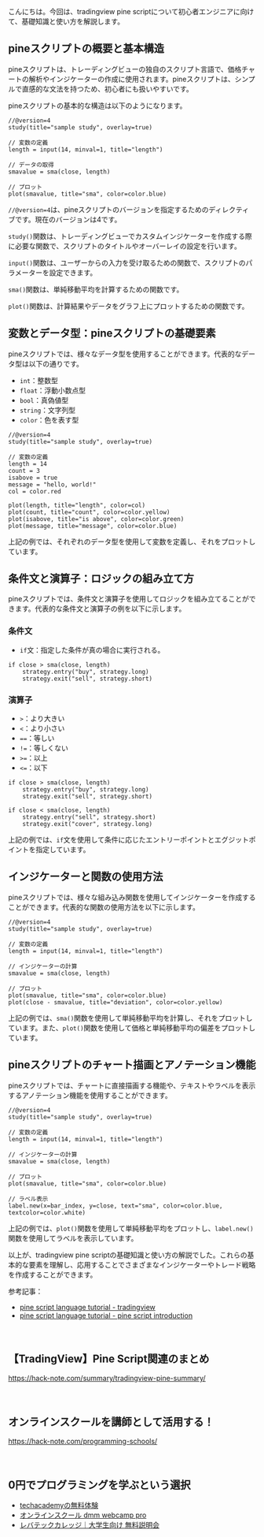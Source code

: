 <!--
title: 【tradingview】pineスクリプトの基礎知識と使い方解説
tags: tradingview,pine
id: 
private: false
-->

こんにちは。今回は、tradingview pine scriptについて初心者エンジニアに向けて、基礎知識と使い方を解説します。

## pineスクリプトの概要と基本構造

pineスクリプトは、トレーディングビューの独自のスクリプト言語で、価格チャートの解析やインジケーターの作成に使用されます。pineスクリプトは、シンプルで直感的な文法を持つため、初心者にも扱いやすいです。

pineスクリプトの基本的な構造は以下のようになります。

```pinescript
//@version=4
study(title="sample study", overlay=true)

// 変数の定義
length = input(14, minval=1, title="length")

// データの取得
smavalue = sma(close, length)

// プロット
plot(smavalue, title="sma", color=color.blue)
```

`//@version=4`は、pineスクリプトのバージョンを指定するためのディレクティブです。現在のバージョンは4です。

`study()`関数は、トレーディングビューでカスタムインジケーターを作成する際に必要な関数で、スクリプトのタイトルやオーバーレイの設定を行います。

`input()`関数は、ユーザーからの入力を受け取るための関数で、スクリプトのパラメーターを設定できます。

`sma()`関数は、単純移動平均を計算するための関数です。

`plot()`関数は、計算結果やデータをグラフ上にプロットするための関数です。

## 変数とデータ型：pineスクリプトの基礎要素

pineスクリプトでは、様々なデータ型を使用することができます。代表的なデータ型は以下の通りです。

- `int`：整数型
- `float`：浮動小数点型
- `bool`：真偽値型
- `string`：文字列型
- `color`：色を表す型

```pinescript
//@version=4
study(title="sample study", overlay=true)

// 変数の定義
length = 14
count = 3
isabove = true
message = "hello, world!"
col = color.red

plot(length, title="length", color=col)
plot(count, title="count", color=color.yellow)
plot(isabove, title="is above", color=color.green)
plot(message, title="message", color=color.blue)
```

上記の例では、それぞれのデータ型を使用して変数を定義し、それをプロットしています。

## 条件文と演算子：ロジックの組み立て方

pineスクリプトでは、条件文と演算子を使用してロジックを組み立てることができます。代表的な条件文と演算子の例を以下に示します。

### 条件文

- `if`文：指定した条件が真の場合に実行される。

```pinescript
if close > sma(close, length)
    strategy.entry("buy", strategy.long)
    strategy.exit("sell", strategy.short)
```

### 演算子

- `>`：より大きい
- `<`：より小さい
- `==`：等しい
- `!=`：等しくない
- `>=`：以上
- `<=`：以下

```pinescript
if close > sma(close, length)
    strategy.entry("buy", strategy.long)
    strategy.exit("sell", strategy.short)

if close < sma(close, length)
    strategy.entry("sell", strategy.short)
    strategy.exit("cover", strategy.long)
```

上記の例では、`if`文を使用して条件に応じたエントリーポイントとエグジットポイントを指定しています。

## インジケーターと関数の使用方法

pineスクリプトでは、様々な組み込み関数を使用してインジケーターを作成することができます。代表的な関数の使用方法を以下に示します。

```pinescript
//@version=4
study(title="sample study", overlay=true)

// 変数の定義
length = input(14, minval=1, title="length")

// インジケーターの計算
smavalue = sma(close, length)

// プロット
plot(smavalue, title="sma", color=color.blue)
plot(close - smavalue, title="deviation", color=color.yellow)
```

上記の例では、`sma()`関数を使用して単純移動平均を計算し、それをプロットしています。また、`plot()`関数を使用して価格と単純移動平均の偏差をプロットしています。

## pineスクリプトのチャート描画とアノテーション機能

pineスクリプトでは、チャートに直接描画する機能や、テキストやラベルを表示するアノテーション機能を使用することができます。

```pinescript
//@version=4
study(title="sample study", overlay=true)

// 変数の定義
length = input(14, minval=1, title="length")

// インジケーターの計算
smavalue = sma(close, length)

// プロット
plot(smavalue, title="sma", color=color.blue)

// ラベル表示
label.new(x=bar_index, y=close, text="sma", color=color.blue, textcolor=color.white)
```

上記の例では、`plot()`関数を使用して単純移動平均をプロットし、`label.new()`関数を使用してラベルを表示しています。

以上が、tradingview pine scriptの基礎知識と使い方の解説でした。これらの基本的な要素を理解し、応用することでさまざまなインジケーターやトレード戦略を作成することができます。

参考記事：
- [pine script language tutorial - tradingview](https://www.tradingview.com/pine-script-docs/en/v4/introduction/pine_script_language_reference.html)
- [pine script language tutorial - pine script introduction](https://www.tradingview.com/pine-script-docs/en/v4/essential/pine_script_language_reference.html)

　

## 【TradingView】Pine Script関連のまとめ
https://hack-note.com/summary/tradingview-pine-summary/

　

## オンラインスクールを講師として活用する！
https://hack-note.com/programming-schools/

　

## 0円でプログラミングを学ぶという選択
- [techacademyの無料体験](//af.moshimo.com/af/c/click?a_id=2612475&amp;p_id=1555&amp;pc_id=2816&amp;pl_id=22706&amp;url=https%3a%2f%2ftechacademy.jp%2fhtmlcss-trial%3futm_source%3dmoshimo%26utm_medium%3daffiliate%26utm_campaign%3dtextad)
- [オンラインスクール dmm webcamp pro](//af.moshimo.com/af/c/click?a_id=2612482&amp;p_id=1363&amp;pc_id=2297&amp;pl_id=39999&amp;guid=on)
- [レバテックカレッジ｜大学生向け 無料説明会](//af.moshimo.com/af/c/click?a_id=4071793&p_id=3198&pc_id=7488&pl_id=41848)
